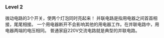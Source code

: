 ### Level 2
拨动电路的3个开关，使两个灯泡同时亮起来！
并联电路是指用电器之间首首相接，尾尾相接。
一个用电器断开不会影响其他的用电器工作。在并联电路中，用电器两端的电压相同。
普通家庭220V交流电路就是典型的并联电路。